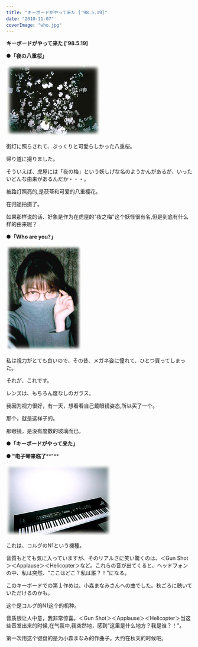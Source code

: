 ```yaml
---
title: "キーボードがやって来た ['98.5.19]"
date: "2010-11-07"
coverImage: "who.jpg"
---
```


**キーボードがやって来た \['98.5.19\]**

**●「夜の八重桜」**

[![](images/dfcherry.jpg "dfcherry")](https://forritz.org/home/wp-content/uploads/2010/11/dfcherry.jpg)

街灯に照らされて、ぷっくりと可愛らしかった八重桜。

帰り道に撮りました。

そういえば、虎屋には「夜の梅」という妖しげな名のようかんがあるが、いったいどんな由来があるんだか・・・。

被路灯照亮的,是茯苓和可爱的八重樱花。

在归途拍摄了。

如果那样说的话、好象是作为在虎屋的"夜之梅"这个妖怪很有名,但是到底有什么样的由来呢？

**●「Who are you?」**

[![](images/who.jpg "who")](https://forritz.org/home/wp-content/uploads/2010/11/who.jpg)

私は視力がとても良いので、その昔、メガネ姿に憧れて、ひとつ買ってしまった。

それが、これです。

レンズは、もちろん度なしのガラス。

我因为视力很好，有一天，想看看自己戴眼镜姿态,所以买了一个。

那个，就是这样子的。

那眼镜，是没有度数的玻璃而已。

**●「キーボードがやって来た」**

**● "电子琴来临了****"**

[![](images/n1.jpg "n1")](https://forritz.org/home/wp-content/uploads/2010/11/n1.jpg)

これは、コルグのN1という機種。

音質もとても気に入っていますが、そのリアルさに笑い驚くのは、＜Gun Shot＞＜Applause＞＜Helicopter＞など。これらの音が出てくると、ヘッドフォンの中、私は突然、“ここはどこ？私は誰？！”になる。

このキーボードでの第１作めは、小森まなみさんへの曲でした。秋ごろに聴いていただけるのかも。

这个是コルグ的N1这个的机种。

音质很让人中意，我非常惊喜。＜Gun Shot＞＜Applause＞＜Helicopter＞当这些音发出来的时候,在气氛中,我突然地，感到“这里是什么地方？我是谁？！”。

第一次用这个键盘的是为小森まなみ的作曲子。大约在秋天的时候吧。
